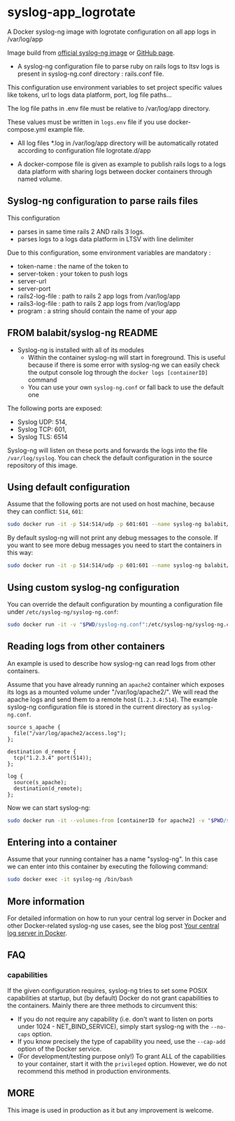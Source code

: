 # syslog-app_logrotate
A Docker syslog-ng image with logrotate configuration on all app logs in /var/log/app

Image build from [official syslog-ng image](https://registry.hub.docker.com/r/balabit/syslog-ng) or [GitHub page](https://github.com/syslog-ng/syslog-ng/tree/master/docker).

* A syslog-ng configuration file to parse ruby on rails logs to ltsv logs is present in syslog-ng.conf directory : rails.conf file.
  
This configuration use environment variables to set project specific values like tokens, url to logs data platform, port, log file paths...

The log file paths in .env file must be relative to /var/log/app directory.

These values must be written in `logs.env` file if you use docker-compose.yml example file.

* All log files *.log in /var/log/app directory will be automatically rotated according to configuration file logrotate.d/app

* A docker-compose file is given as example to publish rails logs to a logs data platform with sharing logs between docker containers through named volume.

## Syslog-ng configuration to parse rails files
This configuration 
* parses in same time rails 2 AND rails 3 logs.
* parses logs to a logs data platform in LTSV with line delimiter

Due to this configuration, some environment variables are mandatory :
* token-name : the name of the token to 
* server-token : your token to push logs
* server-url
* server-port
* rails2-log-file : path to rails 2 app logs from /var/log/app
* rails3-log-file : path to rails 2 app logs from /var/log/app
* program : a string should contain the name of your app

## FROM balabit/syslog-ng README

* Syslog-ng is installed with all of its modules
  * Within the container syslog-ng will start in foreground. This is useful because if there is some error with syslog-ng we can easily check the output console log through the `docker logs [containerID]` command
  * You can use your own `syslog-ng.conf` or fall back to use the default one

The following ports are exposed:
 * Syslog UDP: 514,
 * Syslog TCP: 601,
 * Syslog TLS: 6514

Syslog-ng will listen on these ports and forwards the logs into the file
`/var/log/syslog`. You can check the default configuration in the source
repository of this image.

## Using default configuration
Assume that the following ports are not used on host machine, because they can conflict: `514`, `601`:

```bash
sudo docker run -it -p 514:514/udp -p 601:601 --name syslog-ng balabit/syslog-ng:latest
```
By default syslog-ng will not print any debug messages to the console. If you want to see more debug messages you need to start the containers in this way:

```bash
sudo docker run -it -p 514:514/udp -p 601:601 --name syslog-ng balabit/syslog-ng:latest -edv
```

## Using custom syslog-ng configuration
You can override the default configuration by mounting a configuration file under `/etc/syslog-ng/syslog-ng.conf`:

```bash
sudo docker run -it -v "$PWD/syslog-ng.conf":/etc/syslog-ng/syslog-ng.conf balabit/syslog-ng:latest
```

## Reading logs from other containers
An example is used to describe how syslog-ng can read logs from other containers.

Assume that you have already running an `apache2` container which exposes its logs as a mounted volume under "/var/log/apache2/". We will read the apache logs and send them to a remote host (`1.2.3.4:514`). The example syslog-ng configuration file is stored in the current directory as `syslog-ng.conf`.

```
source s_apache {
  file("/var/log/apache2/access.log");
};

destination d_remote {
  tcp("1.2.3.4" port(514));
};

log {
  source(s_apache);
  destination(d_remote);
};
```

Now we can start syslog-ng:

```bash
sudo docker run -it --volumes-from [containerID for apache2] -v "$PWD/syslog-ng.conf":/etc/syslog-ng/syslog-ng.conf balabit/syslog-ng:latest
```

## Entering into a container
Assume that your running container has a name "syslog-ng". In this case we can enter into this container by executing the following command:

```bash
sudo docker exec -it syslog-ng /bin/bash
```

## More information
For detailed information on how to run your central log server in Docker and other Docker-related syslog-ng use cases, see the blog post [Your central log server in Docker](https://syslog-ng.com/blog/central-log-server-docker/).

## FAQ

### capabilities

If the given configuration requires, syslog-ng tries to set some POSIX capabilities at startup, but (by default) Docker do not grant capabilities to the containers. Mainly there are three methods to circumvent this:
 * If you do not require any capability (i.e. don't want to listen on ports under 1024 - NET_BIND_SERVICE), simply start syslog-ng with the `--no-caps` option.
 * If you know precisely the type of capability you need, use the `--cap-add` option of the Docker service.
 * (For development/testing purpose only!) To grant ALL of the capabilities to your container, start it with the `privileged` option. However, we do not recommend this method in production environments.

## MORE
This image is used in production as it but any improvement is welcome.
